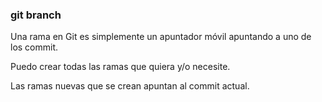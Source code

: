 ### git branch
Una rama en Git es simplemente un apuntador móvil apuntando a uno de los commit.

Puedo crear todas las ramas que quiera y/o necesite.

Las ramas nuevas que se crean apuntan al commit actual. 